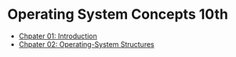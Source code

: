# Operating System Concepts 10th

- [Chpater 01: Introduction](https://github.com/SewookHan/TIL/blob/main/Operating-System/operating-system-concepts/chap01-introduction.md)
- [Chpater 02: Operating-System Structures](https://github.com/SewookHan/TIL/blob/main/Operating-System/operating-system-concepts/chap02-operating-system-structures.md)

